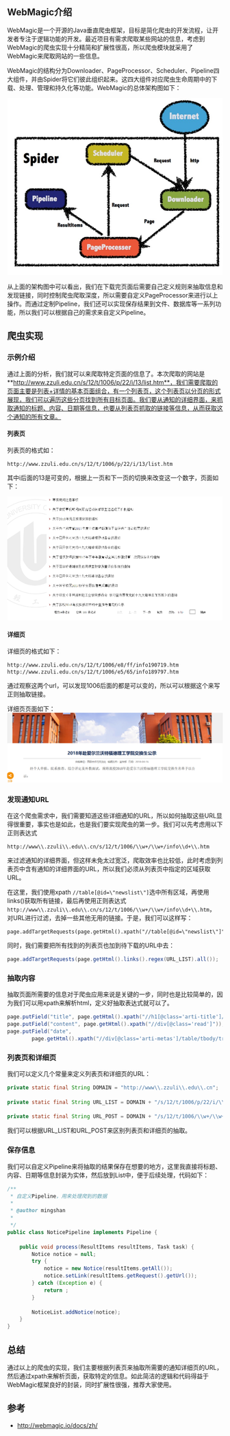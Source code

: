 ## WebMagic介绍

WebMagic是一个开源的Java垂直爬虫框架，目标是简化爬虫的开发流程，让开发者专注于逻辑功能的开发。最近项目有需求爬取某些网站的信息，考虑到WebMagic的爬虫实现十分精简和扩展性很高，所以爬虫模块就采用了WebMagic来爬取网站的一些信息。

WebMagic的结构分为Downloader、PageProcessor、Scheduler、Pipeline四大组件，并由Spider将它们彼此组织起来。这四大组件对应爬虫生命周期中的下载、处理、管理和持久化等功能。WebMagic的总体架构图如下：

![image](https://github.com/ZZULI-TECH/interview/blob/master/images/webmagic.jpg?raw=true)

从上面的架构图中可以看出，我们在下载完页面后需要自己定义规则来抽取信息和发现链接，同时控制爬虫爬取深度，所以需要自定义PageProcessor来进行以上操作。而通过定制Pipeline，我们还可以实现保存结果到文件、数据库等一系列功能，所以我们可以根据自己的需求来自定义Pipeline。


## 爬虫实现

### 示例介绍

通过上面的分析，我们就可以来爬取特定页面的信息了。本次爬取的网站是**http://www.zzuli.edu.cn/s/12/t/1006/p/22/i/13/list.htm**，我们需要爬取的页面主要是列表+详情的基本页面组合，有一个列表页，这个列表页以分页的形式展现，我们可以遍历这些分页找到所有目标页面。我们要从通知的详细界面，来抓取通知的标题、内容、日期等信息，也要从列表页抓取的链接等信息，从而获取这个通知的所有文章。

#### 列表页
 列表页的格式如：
```
http://www.zzuli.edu.cn/s/12/t/1006/p/22/i/13/list.htm
```
其中i后面的13是可变的，根据上一页和下一页的切换来改变这一个数字，页面如下：

![image](https://github.com/ZZULI-TECH/interview/blob/master/images/spide-list-page.png?raw=true)

#### 详细页

详细页的格式如下：

```
http://www.zzuli.edu.cn/s/12/t/1006/e8/ff/info190719.htm
http://www.zzuli.edu.cn/s/12/t/1006/e5/65/info189797.htm
```

通过观察这两个url，可以发现1006后面的都是可以变的，所以可以根据这个来写正则抽取链接。

详细页页面如下：
![image](https://github.com/ZZULI-TECH/interview/blob/master/images/spide-detail-page.png?raw=true)

### 发现通知URL

在这个爬虫需求中，我们需要知道这些详细通知的URL，所以如何抽取这些URL显得很重要，事实也是如此，也是我们要实现爬虫的第一步。我们可以先考虑用以下正则表达式
```
http://www\\.zzuli\\.edu\\.cn/s/12/t/1006/\\w+/\\w+/info\\d+\\.htm
```
来过滤通知的详细界面，但这样未免太过宽泛，爬取效率也比较低，此时考虑到列表页中含有通知的详细界面的URL，所以我们必须从列表页中指定的区域获取URL。

在这里，我们使用xpath `//table[@id=\"newslist\"]`选中所有区域，再使用links()获取所有链接，最后再使用正则表达式`http://www\\.zzuli\\.edu\\.cn/s/12/t/1006/\\w+/\\w+/info\\d+\\.htm`， 对URL进行过滤，去掉一些其他无用的链接。于是，我们可以这样写：

```
page.addTargetRequests(page.getHtml().xpath("//table[@id=\"newslist\"]").links().regex(URL_POST).all());
```

同时，我们需要把所有找到的列表页也加到待下载的URL中去：

```java
page.addTargetRequests(page.getHtml().links().regex(URL_LIST).all());
```

### 抽取内容

抽取页面所需要的信息对于爬虫应用来说是关键的一步，同时也是比较简单的，因为我们可以用xpath来解析html，定义好抽取表达式就可以了。


```java
page.putField("title", page.getHtml().xpath("//h1[@class='arti-title']/text()"));
page.putField("content", page.getHtml().xpath("//div[@class='read']"));
page.putField("date",
        page.getHtml().xpath("//div[@class='arti-metas']/table/tbody/tr/td[3]/span/text()").replace("日期：", ""));
```

### 列表页和详细页

我们可以定义几个常量来定义列表页和详细页的URL：

```java
private static final String DOMAIN = "http://www\\.zzuli\\.edu\\.cn";

private static final String URL_LIST = DOMAIN + "/s/12/t/1006/p/22/i/\\d+/list\\.htm";

private static final String URL_POST = DOMAIN + "/s/12/t/1006/\\w+/\\w+/info\\d+\\.htm";

```

我们可以根据URL_LIST和URL_POST来区别列表页和详细页的抽取。


### 保存信息
我们可以自定义Pipeline来将抽取的结果保存在想要的地方，这里我直接将标题、内容、日期等信息封装为实体，然后放到List中，便于后续处理，代码如下：

```java
/**
 * 自定义Pipeline，用来处理爬到的数据
 * 
 * @author mingshan
 *
 */
public class NoticePipeline implements Pipeline {

    public void process(ResultItems resultItems, Task task) {
        Notice notice = null;
        try {
            notice = new Notice(resultItems.getAll());
            notice.setLink(resultItems.getRequest().getUrl());
        } catch (Exception e) {
            return ;
        }

        NoticeList.addNotice(notice);
    }
}
```

## 总结

通过以上的爬虫的实现，我们主要根据列表页来抽取所需要的通知详细页的URL，然后通过xpath来解析页面，获取特定的信息。如此简洁的逻辑和代码得益于WebMagic框架良好的封装，同时扩展性很强，推荐大家使用。


## 参考

- http://webmagic.io/docs/zh/